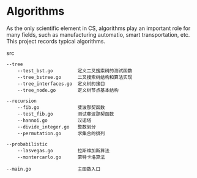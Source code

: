 # Algorithms
As the only scientific element in CS, algorithms play an important role for many fields, such as manufacturing automatio, smart transportation, etc. This project records typical algorithms.


src  

	--tree  
		--test_bst.go 		  定义二叉搜索树的测试函数  
		--tree_bstree.go      二叉搜索树结构和算法实现  
		--tree_interfaces.go  定义树的接口  
		--tree_node.go        定义树节点基本结构  
  
	--recursion  
		--fib.go 			  斐波那契函数  
		--test_fib.go  		  测试斐波那契函数  
		--hannoi.go 		  汉诺塔  
		--divide_integer.go   整数划分  
		--permutation.go      求集合的排列  
  
	--probabilistic  
		--lasvegas.go  		  拉斯维加斯算法  
		--montercarlo.go 	  蒙特卡洛算法  
  
	--main.go 				  主函数入口  

